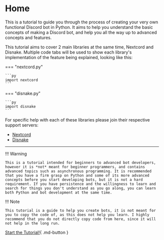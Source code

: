# Home

This is a tutorial to guide you through the process of creating your very own functional Discord bot in Python. It aims to help you understand the basic concepts of making a Discord bot, and help you all the way up to advanced concepts and features.

This tutorial aims to cover 2 main libraries at the same time, Nextcord and Disnake. Multiple code tabs will be used to show each library's implementation of the feature being explained, looking like this:

=== "nextcord.py"

    ```py
    import nextcord
    ```

=== "disnake.py"

    ```py
    import disnake
    ```

For specific help with each of these libraries please join their respective support servers:

- [Nextcord](https://discord.gg/nextcord)
- [Disnake](https://disnake.dev/discord)

---

!!! Warning

    This is a tutorial intended for beginners to advanced bot developers, however it is *not* meant for beginner programmers, and contains advanced topics such as asynchronous programming. It is recommended that you have a firm grasp on Python and some of its more advanced concepts before you start developing bots, but it is not a hard requirement. If you have persistence and the willingness to learn and search for things you don't understand as you go along, you can learn both Python and bot development at the same time.

!!! Note

    This tutorial is a guide to help you create bots, it is not meant for you to copy the code of, as this does not help you learn. I highly recommend that you do not directly copy code from here, since it will not help in the long run.

[Start the Tutorial!](/tutorial){ .md-button }
